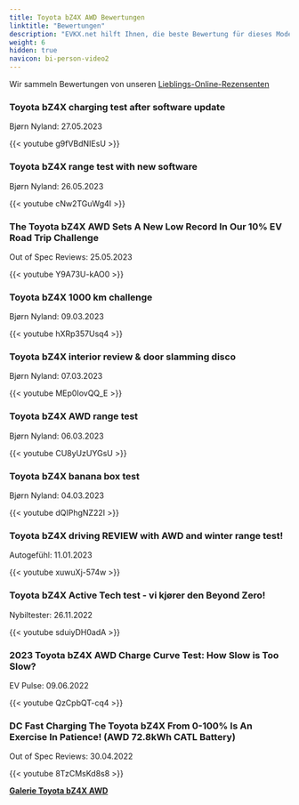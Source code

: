 ```yaml
---
title: Toyota bZ4X AWD Bewertungen
linktitle: "Bewertungen"
description: "EVKX.net hilft Ihnen, die beste Bewertung für dieses Modell zu finden."
weight: 6
hidden: true
navicon: bi-person-video2
---
```

Wir sammeln Bewertungen von unseren [Lieblings-Online-Rezensenten](../../../../../guides/evreviewers/)

<div class="container text-center shadow p-2 pe-4 mb-5 bg-body-tertiary rounded border">
<h3>Toyota bZ4X charging test after software update</h3>
<p>Bjørn Nyland: 27.05.2023</p>

{{< youtube g9fVBdNIEsU >}}

</div>
<div class="container text-center shadow p-2 pe-4 mb-5 bg-body-tertiary rounded border">
<h3>Toyota bZ4X range test with new software</h3>
<p>Bjørn Nyland: 26.05.2023</p>

{{< youtube cNw2TGuWg4I >}}

</div>
<div class="container text-center shadow p-2 pe-4 mb-5 bg-body-tertiary rounded border">
<h3>The Toyota bZ4X AWD Sets A New Low Record In Our 10% EV Road Trip Challenge</h3>
<p>Out of Spec Reviews: 25.05.2023</p>

{{< youtube Y9A73U-kAO0 >}}

</div>
<div class="container text-center shadow p-2 pe-4 mb-5 bg-body-tertiary rounded border">
<h3>Toyota bZ4X 1000 km challenge</h3>
<p>Bjørn Nyland: 09.03.2023</p>

{{< youtube hXRp357Usq4 >}}

</div>
<div class="container text-center shadow p-2 pe-4 mb-5 bg-body-tertiary rounded border">
<h3>Toyota bZ4X interior review & door slamming disco</h3>
<p>Bjørn Nyland: 07.03.2023</p>

{{< youtube MEp0IovQQ_E >}}

</div>
<div class="container text-center shadow p-2 pe-4 mb-5 bg-body-tertiary rounded border">
<h3>Toyota bZ4X AWD range test</h3>
<p>Bjørn Nyland: 06.03.2023</p>

{{< youtube CU8yUzUYGsU >}}

</div>
<div class="container text-center shadow p-2 pe-4 mb-5 bg-body-tertiary rounded border">
<h3>Toyota bZ4X banana box test</h3>
<p>Bjørn Nyland: 04.03.2023</p>

{{< youtube dQIPhgNZ22I >}}

</div>
<div class="container text-center shadow p-2 pe-4 mb-5 bg-body-tertiary rounded border">
<h3>Toyota bZ4X driving REVIEW with AWD and winter range test!</h3>
<p>Autogefühl: 11.01.2023</p>

{{< youtube xuwuXj-574w >}}

</div>
<div class="container text-center shadow p-2 pe-4 mb-5 bg-body-tertiary rounded border">
<h3>Toyota bZ4X Active Tech test - vi kjører den Beyond Zero!</h3>
<p>Nybiltester: 26.11.2022</p>

{{< youtube sduiyDH0adA >}}

</div>
<div class="container text-center shadow p-2 pe-4 mb-5 bg-body-tertiary rounded border">
<h3>2023 Toyota bZ4X AWD Charge Curve Test: How Slow is Too Slow?</h3>
<p>EV Pulse: 09.06.2022</p>

{{< youtube QzCpbQT-cq4 >}}

</div>
<div class="container text-center shadow p-2 pe-4 mb-5 bg-body-tertiary rounded border">
<h3>DC Fast Charging The Toyota bZ4X From 0-100% Is An Exercise In Patience! (AWD 72.8kWh CATL Battery)</h3>
<p>Out of Spec Reviews: 30.04.2022</p>

{{< youtube 8TzCMsKd8s8 >}}

</div>
<div class="mt-3 mb-3">
<a href="../gallery/" class="text-decoration-none text-black">
<strong><i class="bi-arrow-left"></i>Galerie  </strong>
</a>
<a href="../" class="text-decoration-none text-black float-end">
<strong>Toyota bZ4X AWD <i class="bi-arrow-right"></i></strong>
</a>
</div>
